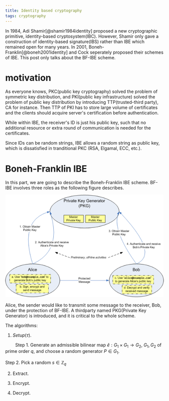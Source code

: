 ```yaml
---
title: Identity based cryptography
tags: cryptography
---
```


In 1984, Adi Shamir[@shamir1984identity] proposed a new cryptographic primitive, identity-based cryptosystem(IBC). However, Shamir only gave a construction of identity-based signature(IBS) rather than IBE which remained open for many years. In 2001, Boneh-Franklin[@boneh2001identity] and Cock seperately proposed their schemes of IBE. This post only talks about the BF-IBE scheme.

# motivation

As everyone knows, PKC(public key cryptography) solved the problem of symmetric key distribution, and PKI(public key infrastructure) solved the problem of public key distribution by introducing TTP(trusted-third party), CA for instance. Then TTP of PKI has to store large volume of certificates and the clients should acquire server's certification before authentication. 

While within IBE, the receiver's ID is just his public key, such that no additional resource or extra round of communication is needed for the certificates.

Since IDs can be random strings, IBE allows a random string as public key, which is dissatisfied in tranditional PKC (RSA, Elgamal, ECC, etc.).

# Boneh-Franklin IBE

In this part, we are going to describe the Boneh-Franklin IBE scheme. BF-IBE involves three roles as the following figure describes.

![ID-based encryption [from wiki](https://en.wikipedia.org/wiki/ID-based_encryption)](/files/Identity_Based_Encryption_Steps.png)

Alice, the sender would like to transmit some message to the receiver, Bob, under the protection of BF-IBE. A thirdparty named PKG(Private Key Generator) is introduced, and it is critical to the whole scheme.

The algorithms:

1. $Setup(\tau)$.

$\qquad$Step 1. Generate an admissible bilinear map $\hat{e}:G_1\times G_1\rightarrow G_2$, $G_1, G_2$ of prime order $q$, and choose a random generator $P\in G_1$.

Step 2. Pick a random $s\in \mathbb{Z}_q$

2. Extract.

3. Encrypt.

4. Decrypt.
